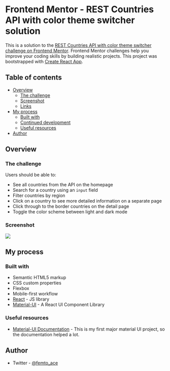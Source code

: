 # Frontend Mentor - REST Countries API with color theme switcher solution

This is a solution to the [REST Countries API with color theme switcher challenge on Frontend Mentor](https://www.frontendmentor.io/challenges/rest-countries-api-with-color-theme-switcher-5cacc469fec04111f7b848ca). Frontend Mentor challenges help you improve your coding skills by building realistic projects. This project was bootstrapped with [Create React App](https://github.com/facebook/create-react-app).

## Table of contents

-  [Overview](#overview)
   -  [The challenge](#the-challenge)
   -  [Screenshot](#screenshot)
   -  [Links](#links)
-  [My process](#my-process)
   -  [Built with](#built-with)
   -  [Continued development](#continued-development)
   -  [Useful resources](#useful-resources)
-  [Author](#author)

## Overview

### The challenge

Users should be able to:

-  See all countries from the API on the homepage
-  Search for a country using an `input` field
-  Filter countries by region
-  Click on a country to see more detailed information on a separate page
-  Click through to the border countries on the detail page
-  Toggle the color scheme between light and dark mode

### Screenshot

![](./screenshot.jpg)

## My process

### Built with

-  Semantic HTML5 markup
-  CSS custom properties
-  Flexbox
-  Mobile-first workflow
-  [React](https://reactjs.org/) - JS library
-  [Material-UI](https://v4.mui.com/) - A React UI Component Library

### Useful resources

-  [Material-UI Documentation](https://v4.mui.com/getting-started/usage/) - This is my first major material UI project, so the documentation helped a lot.

## Author

-  Twitter - [@femto_ace](https://www.twitter.com/femto_ace)
